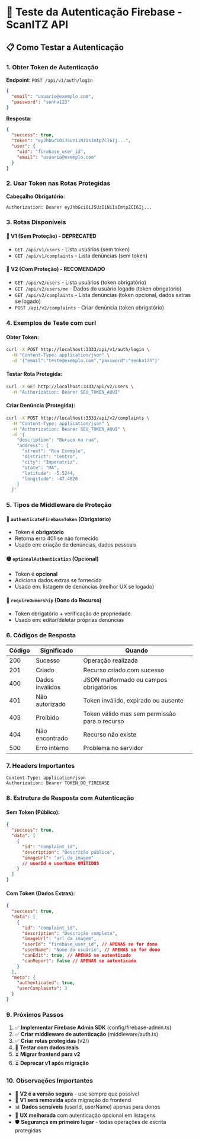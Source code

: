 # 🔐 Teste da Autenticação Firebase - ScanITZ API

## 📋 Como Testar a Autenticação

### 1. **Obter Token de Autenticação**

**Endpoint**: `POST /api/v1/auth/login`

```json
{
  "email": "usuario@exemplo.com",
  "password": "senha123"
}
```

**Resposta**:

```json
{
  "success": true,
  "token": "eyJhbGciOiJSUzI1NiIsImtpZCI6Ij...",
  "user": {
    "uid": "firebase_user_id",
    "email": "usuario@exemplo.com"
  }
}
```

### 2. **Usar Token nas Rotas Protegidas**

**Cabeçalho Obrigatório**:

```
Authorization: Bearer eyJhbGciOiJSUzI1NiIsImtpZCI6Ij...
```

### 3. **Rotas Disponíveis**

#### 🔄 **V1 (Sem Proteção) - DEPRECATED**

- `GET /api/v1/users` - Lista usuários (sem token)
- `GET /api/v1/complaints` - Lista denúncias (sem token)

#### 🔐 **V2 (Com Proteção) - RECOMENDADO**

- `GET /api/v2/users` - Lista usuários (token obrigatório)
- `GET /api/v2/users/me` - Dados do usuário logado (token obrigatório)
- `GET /api/v2/complaints` - Lista denúncias (token opcional, dados extras se logado)
- `POST /api/v2/complaints` - Criar denúncia (token obrigatório)

### 4. **Exemplos de Teste com curl**

#### Obter Token:

```bash
curl -X POST http://localhost:3333/api/v1/auth/login \
  -H "Content-Type: application/json" \
  -d '{"email":"teste@exemplo.com","password":"senha123"}'
```

#### Testar Rota Protegida:

```bash
curl -X GET http://localhost:3333/api/v2/users \
  -H "Authorization: Bearer SEU_TOKEN_AQUI"
```

#### Criar Denúncia (Protegida):

```bash
curl -X POST http://localhost:3333/api/v2/complaints \
  -H "Content-Type: application/json" \
  -H "Authorization: Bearer SEU_TOKEN_AQUI" \
  -d '{
    "description": "Buraco na rua",
    "address": {
      "street": "Rua Exemplo",
      "district": "Centro",
      "city": "Imperatriz",
      "state": "MA",
      "latitude": -5.5244,
      "longitude": -47.4820
    }
  }'
```

### 5. **Tipos de Middleware de Proteção**

#### 🔴 **`authenticateFirebaseToken`** (Obrigatório)

- Token é **obrigatório**
- Retorna erro 401 se não fornecido
- Usado em: criação de denúncias, dados pessoais

#### 🟡 **`optionalAuthentication`** (Opcional)

- Token é **opcional**
- Adiciona dados extras se fornecido
- Usado em: listagem de denúncias (melhor UX se logado)

#### 🔵 **`requireOwnership`** (Dono do Recurso)

- Token obrigatório + verificação de propriedade
- Usado em: editar/deletar próprias denúncias

### 6. **Códigos de Resposta**

| Código | Significado     | Quando                                        |
| ------ | --------------- | --------------------------------------------- |
| 200    | Sucesso         | Operação realizada                            |
| 201    | Criado          | Recurso criado com sucesso                    |
| 400    | Dados inválidos | JSON malformado ou campos obrigatórios        |
| 401    | Não autorizado  | Token inválido, expirado ou ausente           |
| 403    | Proibido        | Token válido mas sem permissão para o recurso |
| 404    | Não encontrado  | Recurso não existe                            |
| 500    | Erro interno    | Problema no servidor                          |

### 7. **Headers Importantes**

```http
Content-Type: application/json
Authorization: Bearer TOKEN_DO_FIREBASE
```

### 8. **Estrutura de Resposta com Autenticação**

#### Sem Token (Público):

```json
{
  "success": true,
  "data": [
    {
      "id": "complaint_id",
      "description": "Descrição pública",
      "imageUrl": "url_da_imagem"
      // userId e userName OMITIDOS
    }
  ]
}
```

#### Com Token (Dados Extras):

```json
{
  "success": true,
  "data": [
    {
      "id": "complaint_id",
      "description": "Descrição completa",
      "imageUrl": "url_da_imagem",
      "userId": "firebase_user_id", // APENAS se for dono
      "userName": "Nome do usuário", // APENAS se for dono
      "canEdit": true, // APENAS se autenticado
      "canReport": false // APENAS se autenticado
    }
  ],
  "meta": {
    "authenticated": true,
    "userComplaints": 3
  }
}
```

### 9. **Próximos Passos**

1. ✅ **Implementar Firebase Admin SDK** (config/firebase-admin.ts)
2. ✅ **Criar middleware de autenticação** (middleware/auth.ts)
3. ✅ **Criar rotas protegidas** (v2/)
4. 🔄 **Testar com dados reais**
5. ⏳ **Migrar frontend para v2**
6. ⏳ **Deprecar v1 após migração**

### 10. **Observações Importantes**

- 🔐 **V2 é a versão segura** - use sempre que possível
- 🚨 **V1 será removida** após migração do frontend
- 📊 **Dados sensíveis** (userId, userName) apenas para donos
- 🎯 **UX melhorada** com autenticação opcional em listagens
- 🛡️ **Segurança em primeiro lugar** - todas operações de escrita protegidas
